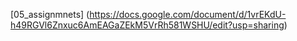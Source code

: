 [05_assignmnets] (https://docs.google.com/document/d/1vrEKdU-h49RGVl6Znxuc6AmEAGaZEkM5VrRh581WSHU/edit?usp=sharing)
